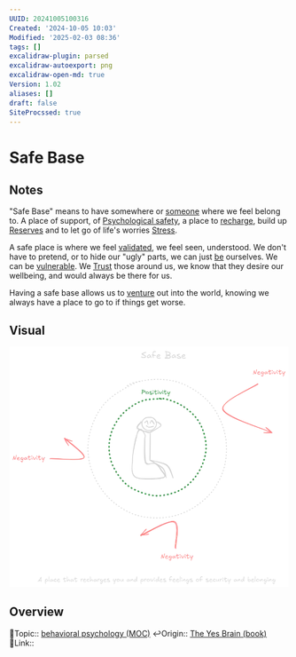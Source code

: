 ```yaml
---
UUID: 20241005100316
Created: '2024-10-05 10:03'
Modified: '2025-02-03 08:36'
tags: []
excalidraw-plugin: parsed
excalidraw-autoexport: png
excalidraw-open-md: true
Version: 1.02
aliases: []
draft: false
SiteProcssed: true
---
```


# Safe Base

## Notes

"Safe Base" means to have somewhere or [someone](/notes/relationships.md) where we feel belong to. A place of support, of [Psychological safety](/notes/psychological-safety.md), a place to [recharge](/notes/rest.md), build up [Reserves](/notes/reserves.md) and to let go of life's worries [Stress](/notes/stress.md).

A safe place is where we feel [validated](/notes/validation.md), we feel seen, understood. We don't have to pretend, or to hide our "ugly" parts, we can just [be](/notes/authenticity.md) ourselves. We can be [vulnerable](/notes/vulnerability.md). We [Trust](/notes/trust.md) those around us, we know that they desire our wellbeing, and would always be there for us.

Having a safe base allows us to [venture](/notes/standing-up-for-yourself.md) out into the world, knowing we always have a place to go to if things get worse.

## Visual

![Safe Base.webp](/notes/safe-base.webp)

## Overview
🔼Topic:: [behavioral psychology (MOC)](/mocs/behavioral-psychology-moc.md)
↩️Origin:: [The Yes Brain (book)](/books/the-yes-brain-book.md)
🔗Link::

